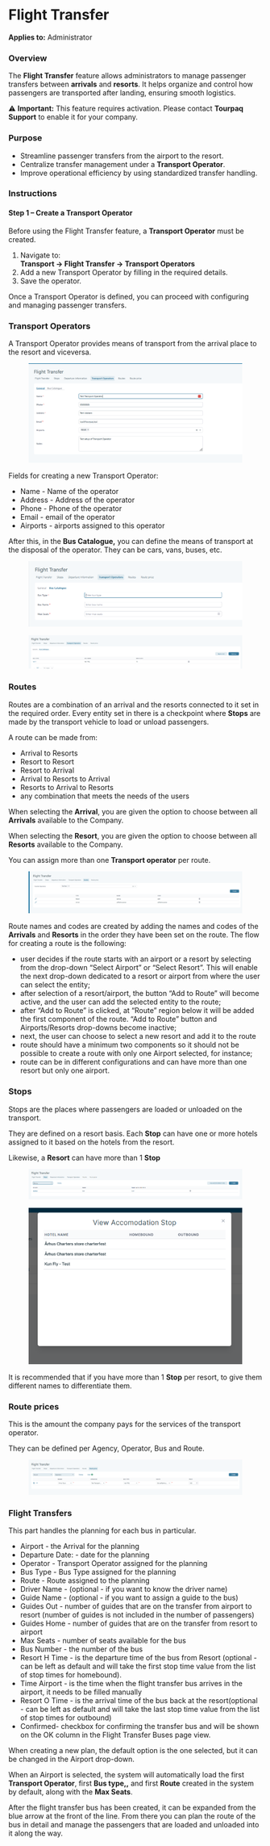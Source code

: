 # Flight Transfer

**Applies to:** Administrator

### Overview

The **Flight Transfer** feature allows administrators to manage passenger transfers between **arrivals** and **resorts**. It helps organize and control how passengers are transported after landing, ensuring smooth logistics.

⚠️ **Important:** This feature requires activation. Please contact **Tourpaq Support** to enable it for your company.

### Purpose

* Streamline passenger transfers from the airport to the resort.
* Centralize transfer management under a **Transport Operator**.
* Improve operational efficiency by using standardized transfer handling.

### Instructions

#### Step 1 – Create a Transport Operator

Before using the Flight Transfer feature, a **Transport Operator** must be created.

1. Navigate to:\
   **Transport → Flight Transfer → Transport Operators**
2. Add a new Transport Operator by filling in the required details.
3. Save the operator.

Once a Transport Operator is defined, you can proceed with configuring and managing passenger transfers.

### Transport Operators <a href="#transport-operators" id="transport-operators"></a>

A Transport Operator provides means of transport from the arrival place to the resort and viceversa.

<figure><img src="../.gitbook/assets/image (4) (1) (1) (1) (1) (1) (1) (1) (1) (1) (1) (1) (1) (1) (1) (1) (1) (1) (1) (1) (1) (1) (1) (1).png" alt=""><figcaption></figcaption></figure>

Fields for creating a new Transport Operator:

* Name - Name of the operator
* Address - Address of the operator
* Phone - Phone of the operator
* Email - email of the operator
* Airports - airports assigned to this operator

After this, in the **Bus Catalogue,** you can define the means of transport at the disposal of the operator. They can be cars, vans, buses, etc.

<figure><img src="../.gitbook/assets/image (5) (1) (1) (1) (1) (1) (1) (1) (1) (1) (1) (1) (1) (1) (1) (1) (1) (1) (1) (1) (1) (1).png" alt=""><figcaption></figcaption></figure>

<figure><img src="../.gitbook/assets/image (6) (1) (1) (1) (1) (1) (1) (1) (1) (1) (1) (1) (1) (1) (1) (1) (1).png" alt=""><figcaption></figcaption></figure>

### Routes <a href="#routes" id="routes"></a>

Routes are a combination of an arrival and the resorts connected to it set in the required order. Every entity set in there is a checkpoint where **Stops** are made by the transport vehicle to load or unload passengers.

A route can be made from:

* Arrival to Resorts
* Resort to Resort
* Resort to Arrival
* Arrival to Resorts to Arrival
* Resorts to Arrival to Resorts
* any combination that meets the needs of the users

When selecting the **Arrival**, you are given the option to choose between all **Arrivals** available to the Company.

When selecting the **Resort**, you are given the option to choose between all **Resorts** available to the Company.

You can assign more than one **Transport operator** per route.

<figure><img src="../.gitbook/assets/image (7) (1) (1) (1) (1) (1) (1) (1) (1) (1) (1) (1) (1) (1) (1) (1).png" alt=""><figcaption></figcaption></figure>

Route names and codes are created by adding the names and codes of the **Arrivals** and **Resorts** in the order they have been set on the route. The flow for creating a route is the following:

* user decides if the route starts with an airport or a resort by selecting from the drop-down “Select Airport” or “Select Resort”. This will enable the next drop-down dedicated to a resort or airport from where the user can select the entity;
* after selection of a resort/airport, the button “Add to Route” will become active, and the user can add the selected entity to the route;
* after “Add to Route” is clicked, at “Route” region below it will be added the first component of the route. “Add to Route” button and Airports/Resorts drop-downs become inactive;
* next, the user can choose to select a new resort and add it to the route
* route should have a minimum two components so it should not be possible to create a route with only one Airport selected, for instance;
* route can be in different configurations and can have more than one resort but only one airport.

### Stops <a href="#stops" id="stops"></a>

Stops are the places where passengers are loaded or unloaded on the transport.

They are defined on a resort basis. Each **Stop** can have one or more hotels assigned to it based on the hotels from the resort.

Likewise, a **Resort** can have more than 1 **Stop**

<figure><img src="../.gitbook/assets/image (8) (1) (1) (1) (1) (1) (1) (1) (1) (1) (1) (1) (1).png" alt=""><figcaption></figcaption></figure>

<figure><img src="../.gitbook/assets/image (9) (1) (1) (1) (1) (1) (1) (1) (1) (1) (1) (1).png" alt=""><figcaption></figcaption></figure>

It is recommended that if you have more than 1 **Stop** per resort, to give them different names to differentiate them.

### Route prices <a href="#route-prices" id="route-prices"></a>

This is the amount the company pays for the services of the transport operator.

They can be defined per Agency, Operator, Bus and Route.

<figure><img src="../.gitbook/assets/image (10) (1) (1) (1) (1) (1) (1) (1) (1) (1) (1) (1).png" alt=""><figcaption></figcaption></figure>

### Flight Transfers <a href="#flight-transfers" id="flight-transfers"></a>

This part handles the planning for each bus in particular.

* Airport - the Arrival for the planning
* Departure Date: - date for the planning
* Operator - Transport Operator assigned for the planning
* Bus Type - Bus Type assigned for the planning
* Route - Route assigned to the planning
* Driver Name - (optional - if you want to know the driver name)
* Guide Name - (optional - if you want to assign a guide to the bus)
* Guides Out - number of guides that are on the transfer from airport to resort (number of guides is not included in the number of passengers)
* Guides Home - number of guides that are on the transfer from resort to airport
* Max Seats - number of seats available for the bus
* Bus Number - the number of the bus
* Resort H Time - is the departure time of the bus from Resort (optional - can be left as default and will take the first stop time value from the list of stop times for homebound).
* Time Airport - is the time when the flight transfer bus arrives in the airport, it needs to be filled manually
* Resort O Time - is the arrival time of the bus back at the resort(optional - can be left as default and will take the last stop time value from the list of stop times for outbound)
* Confirmed- checkbox for confirming the transfer bus and will be shown on the OK column in the Flight Transfer Buses page view.

When creating a new plan, the default option is the one selected, but it can be changed in the Airport drop-down.

When an Airport is selected, the system will automatically load the first **Transport Operator**, first **Bus type,,** and first **Route** created in the system by default, along with the **Max Seats**.

After the flight transfer bus has been created, it can be expanded from the blue arrow at the front of the line. From there you can plan the route of the bus in detail and manage the passengers that are loaded and unloaded into it along the way.

